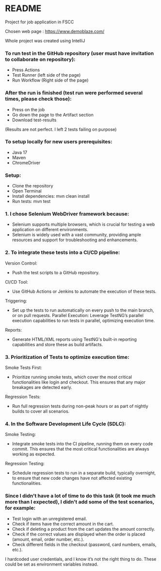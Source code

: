 # README

Project for job application in FSCC

Chosen web page : https://www.demoblaze.com/

Whole project was created using IntelliJ

### To run test in the GitHub repository (user must have invitation to collaborate on repository):
 - Press Actions
 - Test Runner (left side of the page)
 - Run Workflow (Right side of the page)

### After the run is finished (test run were performed several times, please check those):
 - Press on the job
 - Go down the page to the Artifact section
 - Download test-results 

(Results are not perfect. I left 2 tests failing on purpose)


### To setup locally for new users prerequisites:

 - Java 17
 - Maven
 - ChromeDriver

### Setup:

- Clone the repository
- Open Terminal
- Install dependencies: mvn clean install
- Run tests: mvn test


### 1. I chose Selenium WebDriver framework because:
- Selenium supports multiple browsers, which is crucial for testing a web application on different environments.
- Selenium is widely used with a vast community, providing ample resources and support for troubleshooting and enhancements.
### 2. To integrate these tests into a CI/CD pipeline:

Version Control: 
- Push the test scripts to a GitHub repository.

CI/CD Tool: 
- Use GitHub Actions or Jenkins to automate the execution of these tests.

Triggering:
- Set up the tests to run automatically on every push to the main branch, or on pull requests.
Parallel Execution: Leverage TestNG’s parallel execution capabilities to run tests in parallel, optimizing execution time.

Reports:
- Generate HTML/XML reports using TestNG's built-in reporting capabilities and store these as build artifacts.


### 3. Prioritization of Tests to optimize execution time:

Smoke Tests First: 
- Prioritize running smoke tests, which cover the most critical functionalities like login and checkout. This ensures that any major breakages are detected early.

Regression Tests: 
- Run full regression tests during non-peak hours or as part of nightly builds to cover all scenarios.

### 4. In the Software Development Life Cycle (SDLC):

Smoke Testing: 
- Integrate smoke tests into the CI pipeline, running them on every code commit. This ensures that the most critical functionalities are always working as expected.

Regression Testing: 
- Schedule regression tests to run in a separate build, typically overnight, to ensure that new code changes have not affected existing functionalities.



### Since I didn't have a lot of time to do this task (it took me much more than I expected), I didn't add some of the test scenarios, for example:

- Test login with an unregistered email.
- Check if items have the correct amount in the cart.
- Check if deleting a product from the cart updates the amount correctly.
- Check if the correct values are displayed when the order is placed (amount, email, order number, etc.).
- Check different fields in the checkout (password, card numbers, emails, etc.).

I hardcoded user credentials, and I know it’s not the right thing to do. These could be set as environment variables instead.
